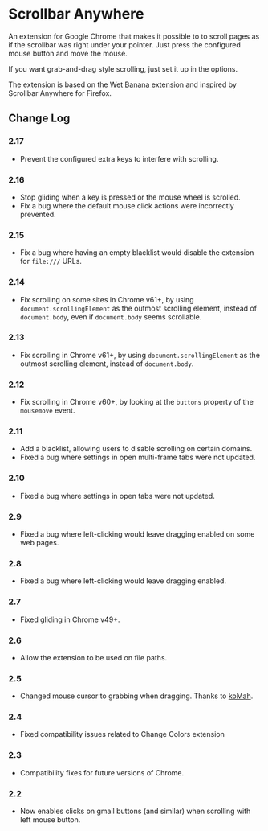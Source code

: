 Scrollbar Anywhere
==================

An extension for Google Chrome that makes it possible to to scroll pages as if the scrollbar was right under your pointer. Just press the configured mouse button and move the mouse.

If you want grab-and-drag style scrolling, just set it up in the options.

The extension is based on the [Wet Banana extension](https://github.com/jedediah/wetbanana) and inspired by Scrollbar Anywhere for Firefox.

Change Log
----------

### 2.17
- Prevent the configured extra keys to interfere with scrolling.

### 2.16
- Stop gliding when a key is pressed or the mouse wheel is scrolled.
- Fix a bug where the default mouse click actions were incorrectly prevented.

### 2.15
- Fix a bug where having an empty blacklist would disable the extension for `file:///` URLs.

### 2.14
- Fix scrolling on some sites in Chrome v61+, by using `document.scrollingElement` as the outmost scrolling element, instead of `document.body`, even if `document.body` seems scrollable.

### 2.13
- Fix scrolling in Chrome v61+, by using `document.scrollingElement` as the outmost scrolling element, instead of `document.body`.

### 2.12
- Fix scrolling in Chrome v60+, by looking at the `buttons` property of the `mousemove` event.

### 2.11
- Add a blacklist, allowing users to disable scrolling on certain domains.
- Fixed a bug where settings in open multi-frame tabs were not updated.

### 2.10
- Fixed a bug where settings in open tabs were not updated.

### 2.9
- Fixed a bug where left-clicking would leave dragging enabled on some web pages.

### 2.8
- Fixed a bug where left-clicking would leave dragging enabled.

### 2.7
- Fixed gliding in Chrome v49+.

### 2.6
- Allow the extension to be used on file paths.

### 2.5
- Changed mouse cursor to grabbing when dragging. Thanks to [koMah](https://github.com/koMah).

### 2.4
- Fixed compatibility issues related to Change Colors extension

### 2.3
- Compatibility fixes for future versions of Chrome.

### 2.2
- Now enables clicks on gmail buttons (and similar) when scrolling with left mouse button.
